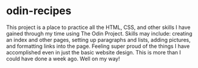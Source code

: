 # odin-recipes
This project is a place to practice all the HTML, CSS, and other skills
I have gained through my time using The Odin Project.
Skills may include: creating an index and other pages,
setting up paragraphs and lists, adding pictures, and
formatting links into the page.
Feeling super proud of the things I have accomplished 
even in just the basic website design. This is more 
than I could have done a week ago. Well on my way!